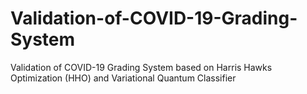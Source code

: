 # Validation-of-COVID-19-Grading-System
Validation of COVID-19 Grading System based on Harris Hawks Optimization (HHO) and Variational Quantum Classifier 
